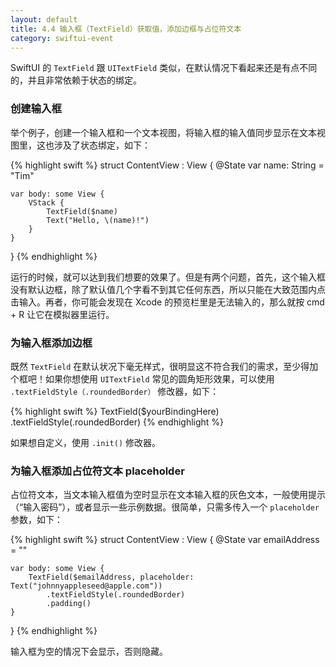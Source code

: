 ```yaml
---
layout: default
title: 4.4 输入框（TextField）获取值，添加边框与占位符文本
category: swiftui-event
---
```


SwiftUI 的 `TextField` 跟 `UITextField` 类似，在默认情况下看起来还是有点不同的，并且非常依赖于状态的绑定。


### 创建输入框

举个例子，创建一个输入框和一个文本视图，将输入框的输入值同步显示在文本视图里，这也涉及了状态绑定，如下：

{% highlight swift %}
struct ContentView : View {
    @State var name: String = "Tim"

    var body: some View {
        VStack {
            TextField($name)
            Text("Hello, \(name)!")
        }
    }
}
{% endhighlight %}

运行的时候，就可以达到我们想要的效果了。但是有两个问题，首先，这个输入框没有默认边框，除了默认值几个字看不到其它任何东西，所以只能在大致范围内点击输入。再者，你可能会发现在 Xcode 的预览栏里是无法输入的，那么就按 cmd + R 让它在模拟器里运行。

### 为输入框添加边框

既然 `TextField` 在默认状况下毫无样式，很明显这不符合我们的需求，至少得加个框吧！如果你想使用 `UITextField` 常见的圆角矩形效果，可以使用 `.textFieldStyle（.roundedBorder）` 修改器，如下：

{% highlight swift %}
TextField($yourBindingHere)
    .textFieldStyle(.roundedBorder)
{% endhighlight %}

如果想自定义，使用 `.init()` 修改器。

### 为输入框添加占位符文本 placeholder

占位符文本，当文本输入框值为空时显示在文本输入框的灰色文本，一般使用提示（“输入密码”），或者显示一些示例数据。很简单，只需多传入一个 `placeholder` 参数，如下：

{% highlight swift %}
struct ContentView : View {
    @State var emailAddress = ""

    var body: some View {
        TextField($emailAddress, placeholder: Text("johnnyappleseed@apple.com"))
            .textFieldStyle(.roundedBorder)
            .padding()
    }
}
{% endhighlight %}

输入框为空的情况下会显示，否则隐藏。





